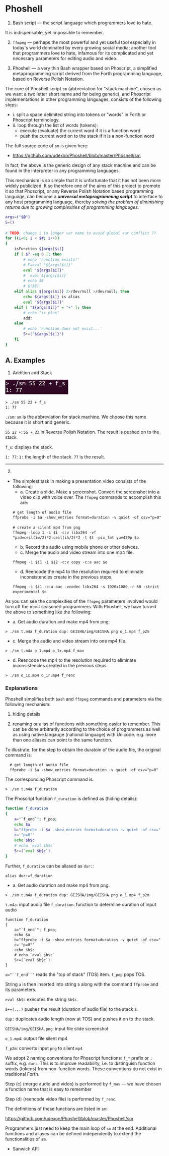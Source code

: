 # Phoshell

1. Bash script &mdash; the script language which programmers love to hate.

It is indispensable, yet impossible to remember.

2. `ffmpeg` &mdash; perhaps the most powerful and yet useful tool especially in today's world dominated by every growing social media; another tool that programmers love to hate, infamous for its complicated and yet necessary parameters for editing audio and video.

3. Phoshell &mdash; a very thin Bash wrapper based on Phoscript, a simplified metaprogramming script derived from the Forth programming language, based on Reverse Polish Notation.

The core of Phoshell script `sm` (abbreviation for "stack machine", chosen as we want a two letter short name and for being generic), and Phoscript implementations in other programming languages, consists of the following steps:

- i. split a space delimited string into tokens or "words" in Forth or Phoscript terminology.
- ii. loop through the list of words (tokens):
  - execute (evaluate) the current word if it is a function word
  - push the current word on to the stack if it is a non-function word

The full source code of `sm` is given here:
- https://github.com/udexon/Phoshell/blob/master/Phoshell/sm

In fact, the above is the generic design of any stack machine and can be found in the interpreter in any programming languages.

This mechanism is so simple that it is unfortunate that it has not been more widely publicized. It so therefore one of the aims of this project to promote it so that Phoscript, or any Reverse Polish Notation based programming language, can become a ___universal metaprogramming script___ to interface to any host programming language, thereby _solving the problem of diminishing returns due to growing complexities of programming langauges._

```bash
args=("$@")
S=()

# TODO: change i to longer var name to avoid global var conflict ??
for ((i=0; i < $#; i++))
{
    isFunction ${args[$i]}
    if [ $? -eq 0 ]; then
        # echo 'Function exists!'
        # E=eval "${args[$i]}"
        eval "${args[$i]}"
        # `eval ${args[$i]}`
        # echo $E
        # $($E)
    elif alias ${args[$i]} 2>/dev/null >/dev/null; then 
        echo ${args[$i]} is alias
        eval "${args[$i]}"
    elif [ "${args[$i]}" = "+" ]; then
        # echo "is plus"
        add:
    else
        # echo 'Function does not exist...'
        S+=("${args[$i]}")    
    fi
}

```
## A. Examples

1. Addition and Stack
<img src="https://github.com/udexon/Phoshell/blob/master/Phoshell/img/add_55_22.png" width=200>

```
> ./sm 55 22 + f_s
1: 77 
```
`./sm`: `sm` is the abbreviation for stack machine. We choose this name because it is short and generic.

`55 22 +`: `55 + 22` in Reverse Polish Notation. The result is pushed on to the stack.

`f_s`: displays the stack.

`1: 77`: `1:` the length of the stack. `77` is the result.

<hr>

2. 

- The simplest task in making a presentation video consists of the following:
  - a. Create a slide. Make a screenshot. Convert the screenshot into a video clip with voice over. The `ffmpeg` commands to accomplish this are:
  ```
  # get length of audio file
  ffprobe -i $a -show_entries format=duration -v quiet -of csv="p=0"   
  
  # create a silent mp4 from png
  ffmpeg -loop 1 -i $i -c:v libx264 -vf "pad=ceil(iw/2)*2:ceil(ih/2)*2 -t $t -pix_fmt yuv420p $o
  ```
  - b. Record the audio using mobile phone or other deivces.
  - c. Merge the audio and video stream into one mp4 file.
  ```
  ffmpeg -i $i1 -i $i2 -c:v copy -c:a aac $o
  ```
  - d. Reencode the mp4 to the resolution required to eliminate inconsistencies create in the previous steps.
  ```
  ffmpeg -i $i1 -c:a aac -vcodec libx264 -s 1920x1080 -r 60 -strict experimental $o
  ```

As you can see the complexities of the `ffmpeg` parameters involved would turn off the most seasoned programmers. With Phoshell, we have turned the above to something like the following:

- a. Get audio duration and make mp4 from png:
```
> ./sm t.m4a f_duration dup: GEISHA/img/GEISHA.png o_1.mp4 f_p2m
```
- c. Merge the audio and video stream into one mp4 file.
```
> ./sm t.m4a o_1.mp4 o_1x.mp4 f_mav
```
- d. Reencode the mp4 to the resolution required to eliminate inconsistencies created in the previous steps.
```
> ./sm o_1x.mp4 o_1r.mp4 f_renc
```

### Explanations

Phoshell simplifies both `bash` and `ffmpeg` commands and parameters via the following mechanism:

1. hiding details

2. renaming or alias of functions with something easier to remember. This can be done arbitrarily according to the choice of programmers as well as using native langauge (national language) with Unicode. e.g. more than one aliases can point to the same function.

To illustrate, for the step to obtain the duratoin of the audio file, the original command is:
```
  # get length of audio file
  ffprobe -i $a -show_entries format=duration -v quiet -of csv="p=0"   
```

The corresponding Phoscript command is:
```
> ./sm t.m4a f_duration
```

The Phoscript function `f_duration` is defined as (hiding details):
```bash
function f_duration
{
    a="`f_end`"; f_pop;
    echo $a
    b="ffprobe -i $a -show_entries format=duration -v quiet -of csv="
    c='"p=0"'
    echo $b$c
    # echo `eval $b$c`
    S+=(`eval $b$c`)
}
```

Further, `f_duration` can be aliased as `dur:`:
```
alias dur:=f_duration
```

- a. Get audio duration and make mp4 from png:
```
> ./sm t.m4a f_duration dup: GEISHA/img/GEISHA.png o_1.mp4 f_p2m
```

`t.m4a`: input audio file
`f_duration`: function to determine duration of input audio

```
function f_duration
{
    a="`f_end`"; f_pop;
    echo $a
    b="ffprobe -i $a -show_entries format=duration -v quiet -of csv="
    c='"p=0"'
    echo $b$c
    # echo `eval $b$c`
    S+=(`eval $b$c`)
}
```
`a="``f_end``"` reads the "top of stack" (TOS) item. `f_pop` pops TOS.

String `a` is then inserted into string `b` along with the command `ffprobe` and its parameters.

`eval $b$c` executes the string `$b$c`. 

`S+=(...)` pushes the result (duration of audio file) to the stack `S`. 

`dup:` duplicates audio length (now at TOS) and pushes it on to the stack.

`GEISHA/img/GEISHA.png`: input file slide screenshot 

`o_1.mp4`: output file silent mp4

`f_p2m`: converts input `png` to silent `mp4`

We adopt 2 naming conventions for Phoscript functions: `f_*` prefix or `:` suffix, e.g. `dur:`. This is to improve readability, i.e. to distinguish function words (tokens) from non-function words. These conventions do not exist in traditional Forth.

Step (c) (merge audio and video) is performed by `f_mav` &mdash; we have chosen a function name that is easy to remember

Step (d) (reencode video file) is performed by `f_renc`.

The definitions of these functions are listed in `sm`:

https://github.com/udexon/Phoshell/blob/master/Phoshell/sm

Programmers just need to keep the main loop of `sm` at the end. Additional functions and aliases can be defined independently to extend the functionalities of `sm`.

<!--
In practice, step (b) is done first, as we need to get the duration of the audio to create a silent mp4 of the same length in (a).
  - The code to accomplish this is at line 130 `function f_duration` in `sm`.
--> 

- Sanwich API
